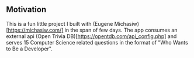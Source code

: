 ## Motivation

This is a fun little project I built with (Eugene Michasiw)[https://michasiw.com/] in the span of few days. The app consumes an external api (Open Trivia DB)[https://opentdb.com/api_config.php] and serves 15 Computer Science related questions in the format of "Who Wants to Be a Developer".
